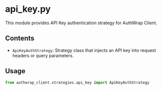 # api_key.py

This module provides API Key authentication strategy for AuthWrap Client.

## Contents

- `ApiKeyAuthStrategy`: Strategy class that injects an API key into request headers or query parameters.

## Usage

```python
from authwrap_client.strategies.api_key import ApiKeyAuthStrategy
```
